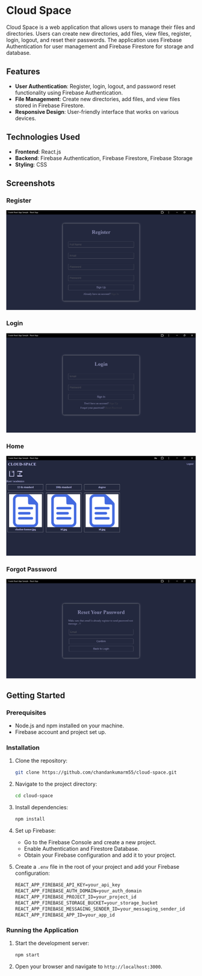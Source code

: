 # Cloud Space

Cloud Space is a web application that allows users to manage their files and directories. Users can create new directories, add files, view files, register, login, logout, and reset their passwords. The application uses Firebase Authentication for user management and Firebase Firestore for storage and database.

## Features

- **User Authentication**: Register, login, logout, and password reset functionality using Firebase Authentication.
- **File Management**: Create new directories, add files, and view files stored in Firebase Firestore.
- **Responsive Design**: User-friendly interface that works on various devices.

## Technologies Used

- **Frontend**: React.js
- **Backend**: Firebase Authentication, Firebase Firestore, Firebase Storage
- **Styling**: CSS

## Screenshots

### Register
![Register](./images/register.png)

### Login
![Login](./images/login.png)

### Home
![Home](./images/home.png)

### Forgot Password
![Forgot Password](./images/forgot.png)

## Getting Started

### Prerequisites

- Node.js and npm installed on your machine.
- Firebase account and project set up.

### Installation

1. Clone the repository:
    ```bash
    git clone https://github.com/chandankumarm55/cloud-space.git
    ```

2. Navigate to the project directory:
    ```bash
    cd cloud-space
    ```

3. Install dependencies:
    ```bash
    npm install
    ```

4. Set up Firebase:
    - Go to the Firebase Console and create a new project.
    - Enable Authentication and Firestore Database.
    - Obtain your Firebase configuration and add it to your project.

5. Create a `.env` file in the root of your project and add your Firebase configuration:
    ```env
    REACT_APP_FIREBASE_API_KEY=your_api_key
    REACT_APP_FIREBASE_AUTH_DOMAIN=your_auth_domain
    REACT_APP_FIREBASE_PROJECT_ID=your_project_id
    REACT_APP_FIREBASE_STORAGE_BUCKET=your_storage_bucket
    REACT_APP_FIREBASE_MESSAGING_SENDER_ID=your_messaging_sender_id
    REACT_APP_FIREBASE_APP_ID=your_app_id
    ```

### Running the Application

1. Start the development server:
    ```bash
    npm start
    ```

2. Open your browser and navigate to `http://localhost:3000`.

